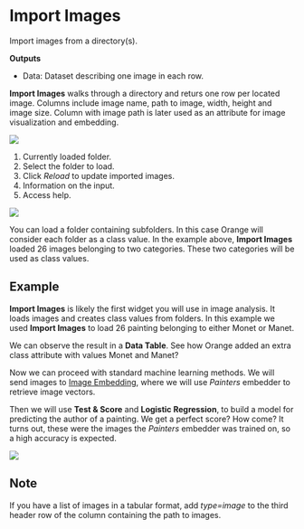 Import Images
=============

Import images from a directory(s).

**Outputs**

- Data: Dataset describing one image in each row.

**Import Images** walks through a directory and returs one row per located image. Columns include image name, path to image, width, height and image size. Column with image path is later used as an attribute for image visualization and embedding.

![](images/ImportImages-stamped.png)

1. Currently loaded folder.
2. Select the folder to load.
3. Click *Reload* to update imported images.
4. Information on the input.
5. Access help.

![](images/ImportImages-class.png)

You can load a folder containing subfolders. In this case Orange will consider each folder as a class value. In the example above, **Import Images** loaded 26 images belonging to two categories. These two categories will be used as class values.

Example
-------

**Import Images** is likely the first widget you will use in image analysis. It loads images and creates class values from folders. In this example we used **Import Images** to load 26 painting belonging to either Monet or Manet.

We can observe the result in a **Data Table**. See how Orange added an extra class attribute with values Monet and Manet?

Now we can proceed with standard machine learning methods. We will send images to [Image Embedding](imageembedding.md), where we will use *Painters* embedder to retrieve image vectors.

Then we will use **Test & Score** and **Logistic Regression**, to build a model for predicting the author of a painting. We get a perfect score? How come? It turns out, these were the images the *Painters* embedder was trained on, so a high accuracy is expected.

![](images/ImportImages-Example.png)

Note
----

If you have a list of images in a tabular format, add *type=image* to the third header row of the column containing the path to images.
